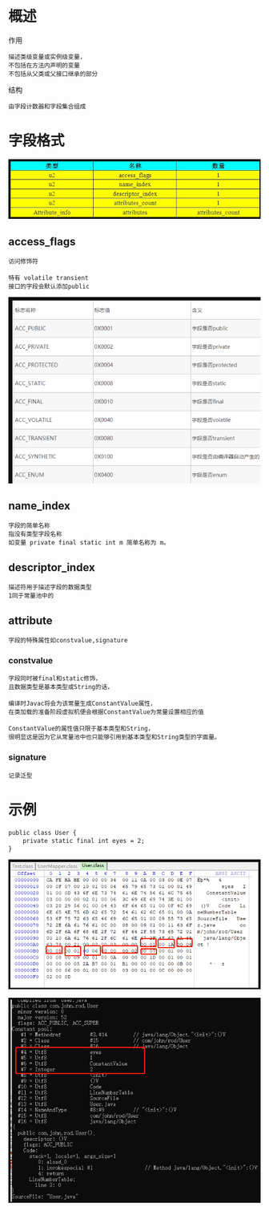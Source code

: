 
# 概述

作用

	描述类级变量或实例级变量，
	不包括在方法内声明的变量
	不包括从父类或父接口继承的部分

结构

	由字段计数器和字段集合组成


# 字段格式

![](https://github.com/RodJohn/JVM/blob/master/img/ClassFileTable1.png)

## access_flags

	访问修饰符
	
	特有 volatile transient
	接口的字段会默认添加public 



![](https://github.com/RodJohn/JVM/blob/master/img/ClassFileTable2.png)


## name_index

	字段的简单名称
	指没有类型字段名称
	如变量 private final static int m 简单名称为 m。
  

		
## descriptor_index

	描述符用于描述字段的数据类型
	1同于常量池中的
	




## attribute

	字段的特殊属性如constvalue,signature

### constvalue

	字段同时被final和static修饰，
	且数据类型是基本类型或String的话，
	
	编译时Javac将会为该常量生成ConstantValue属性，
	在类加载的准备阶段虚拟机便会根据ConstantValue为常量设置相应的值

	ConstantValue的属性值只限于基本类型和String，
	很明显这是因为它从常量池中也只能够引用到基本类型和String类型的字面量。
	

### signature

	记录泛型



# 示例

```
public class User {
    private static final int eyes = 2;
}
```

![](https://github.com/RodJohn/JVM/blob/master/img/ClassFileTable4.png)

![](https://github.com/RodJohn/JVM/blob/master/img/ClassFileTable5.png)
